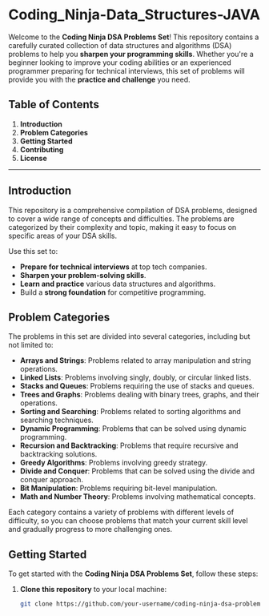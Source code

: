 # Coding_Ninja-Data_Structures-JAVA

Welcome to the **Coding Ninja DSA Problems Set**! This repository contains a carefully curated collection of data structures and algorithms (DSA) problems to help you **sharpen your programming skills**. Whether you're a beginner looking to improve your coding abilities or an experienced programmer preparing for technical interviews, this set of problems will provide you with the **practice and challenge** you need.

## Table of Contents

1. **Introduction**
2. **Problem Categories**
3. **Getting Started**
4. **Contributing**
5. **License**

---

## Introduction

This repository is a comprehensive compilation of DSA problems, designed to cover a wide range of concepts and difficulties. The problems are categorized by their complexity and topic, making it easy to focus on specific areas of your DSA skills.

Use this set to:

- **Prepare for technical interviews** at top tech companies.
- **Sharpen your problem-solving skills**.
- **Learn and practice** various data structures and algorithms.
- Build a **strong foundation** for competitive programming.

## Problem Categories

The problems in this set are divided into several categories, including but not limited to:

- **Arrays and Strings**: Problems related to array manipulation and string operations.
- **Linked Lists**: Problems involving singly, doubly, or circular linked lists.
- **Stacks and Queues**: Problems requiring the use of stacks and queues.
- **Trees and Graphs**: Problems dealing with binary trees, graphs, and their operations.
- **Sorting and Searching**: Problems related to sorting algorithms and searching techniques.
- **Dynamic Programming**: Problems that can be solved using dynamic programming.
- **Recursion and Backtracking**: Problems that require recursive and backtracking solutions.
- **Greedy Algorithms**: Problems involving greedy strategy.
- **Divide and Conquer**: Problems that can be solved using the divide and conquer approach.
- **Bit Manipulation**: Problems requiring bit-level manipulation.
- **Math and Number Theory**: Problems involving mathematical concepts.

Each category contains a variety of problems with different levels of difficulty, so you can choose problems that match your current skill level and gradually progress to more challenging ones.

## Getting Started

To get started with the **Coding Ninja DSA Problems Set**, follow these steps:

1. **Clone this repository** to your local machine:

   ```bash
   git clone https://github.com/your-username/coding-ninja-dsa-problems-set.git
